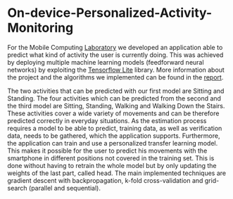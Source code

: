 # On-device-Personalized-Activity-Monitoring

For the Mobile Computing [Laboratory](https://online.tugraz.at/tug_online/wbLv.wbShowLVDetail?pStpSpNr=216713) we developed an application able to predict what kind of activity the user is currently doing. This was achieved by deploying multiple machine learning models (feedforward neural networks) by exploiting the [Tensorflow Lite](https://www.tensorflow.org/lite/guide) library. More information about the project and the algorithms we implemented can be found in the [report](https://github.com/FraCorti/On-device-Personalized-Activity-Monitoring/blob/main/Mobile_Computing_Laboratory___report.pdf).


The two activities that can be predicted with our first model
are Sitting and Standing. The four activities which can be predicted from the second and the third model are Sitting, Standing, Walking and
Walking Down the Stairs.
These activities cover a wide variety of movements and can
be therefore predicted correctly in everyday situations. As the
estimation process requires a model to be able to
predict, training data, as well as verification data, needs to be
gathered, which the application supports.
Furthermore, the application can train and use a
personalized transfer learning model. This makes it possible
for the user to predict his movements with the smartphone
in different positions not covered in the training set. This is
done without having to retrain the whole model but by only
updating the weights of the last part, called head.
The main implemented techniques are gradient descent with backpropagation, k-fold cross-validation and grid-search (parallel and sequential).